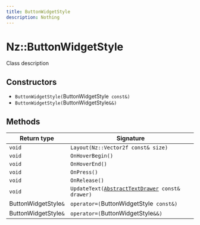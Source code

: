 ```yaml
---
title: ButtonWidgetStyle
description: Nothing
---
```


# Nz::ButtonWidgetStyle

Class description

## Constructors

- `ButtonWidgetStyle(`ButtonWidgetStyle` const&)`
- `ButtonWidgetStyle(`ButtonWidgetStyle`&&)`

## Methods

| Return type | Signature |
| ----------- | --------- |
| `void` | `Layout(Nz::Vector2f const& size)` |
| `void` | `OnHoverBegin()` |
| `void` | `OnHoverEnd()` |
| `void` | `OnPress()` |
| `void` | `OnRelease()` |
| `void` | `UpdateText(`[`AbstractTextDrawer`](documentation/generated/Utility/AbstractTextDrawer.md)` const& drawer)` |
| ButtonWidgetStyle`&` | `operator=(`ButtonWidgetStyle` const&)` |
| ButtonWidgetStyle`&` | `operator=(`ButtonWidgetStyle`&&)` |
